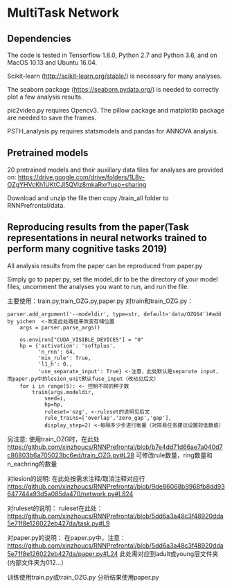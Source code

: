 # MultiTask Network

## Dependencies
The code is tested in Tensorflow 1.8.0, Python 2.7 and Python 3.6, and on MacOS 10.13 and Ubuntu 16.04.

Scikit-learn (http://scikit-learn.org/stable/) is necessary for many analyses.

The seaborn package (https://seaborn.pydata.org/) is needed to correctly
plot a few analysis results.

pic2video.py requires Opencv3. The pillow package and matplotlib package are needed to save the frames. 

PSTH_analysis.py requires statsmodels and pandas for ANNOVA analysis.

## Pretrained models
20 pretrained models and their auxillary data files for
analyses are provided on:
https://drive.google.com/drive/folders/1L8v-OZgYHVcKh1UKtCJl5QVlz8mkaRxr?usp=sharing

Download and unzip the file then copy /train_all folder to RNNPrefrontal/data.

## Reproducing results from the paper(Task representations in neural networks trained to perform many cognitive tasks 2019)
All analysis results from the paper can be reproduced from paper.py

Simply go to paper.py, set the model_dir to be the directory of your 
model files, uncomment the analyses you want to run, and run the file.

主要使用：train.py,train_OZG.py,paper.py
对train和train_OZG.py：
```
parser.add_argument('--modeldir', type=str, default='data/OZG64')#add by yichen  <-改变此处路径来改变存储位置
    args = parser.parse_args()

    os.environ["CUDA_VISIBLE_DEVICES"] = "0"
    hp = {'activation': 'softplus',
          'n_rnn': 64,
          'mix_rule': True,
          'l1_h': 0.,
          'use_separate_input': True} <-注意，此处默认是separate input，而paper.py中的lesion_unit默认fuse_input（改动见后文）
    for i in range(5): <- 控制不同的种子数
        train(args.modeldir,
            seed=i,
            hp=hp,
            ruleset='ozg', <-ruleset的说明见后文
            rule_trains=['overlap','zero_gap','gap'], 
            display_step=2) <-每隔多少步进行衡量（对简易任务建议设置较低数值）
```
另注意:
使用train_OZG时，在此处
https://github.com/xinzhoucs/RNNPrefrontal/blob/b7e4dd71d66ae7a040d7c86803b6a705023bc6ed/train_OZG.py#L28
可修改rule数量，ring数量和 n_eachring的数量

对lesion的说明:
在此处按需求注释/取消注释对应行
https://github.com/xinzhoucs/RNNPrefrontal/blob/9de86068b9968fb8dd93647744a93d5a085da470/network.py#L824

对ruleset的说明：
ruleset在此处：
https://github.com/xinzhoucs/RNNPrefrontal/blob/5dd6a3a48c3f48920dda5e71f8e126022eb427da/task.py#L9

对paper.py的说明：
在paper.py中，注意：
https://github.com/xinzhoucs/RNNPrefrontal/blob/5dd6a3a48c3f48920dda5e71f8e126022eb427da/paper.py#L24
此处需对应到adult或young层文件夹(内部文件夹为012...）

训练使用train.py或train_OZG.py
分析结果使用paper.py

